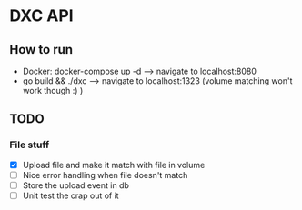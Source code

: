 # DXC API

## How to run

- Docker: docker-compose up -d --> navigate to localhost:8080
- go build && ./dxc --> navigate to localhost:1323 (volume matching won't work though :) )

## TODO

### File stuff

- [x] Upload file and make it match with file in volume
- [ ] Nice error handling when file doesn't match
- [ ] Store the upload event in db
- [ ] Unit test the crap out of it
